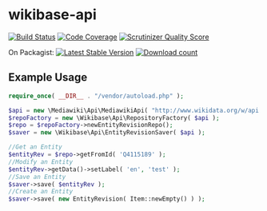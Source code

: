 wikibase-api
==================
[![Build Status](https://travis-ci.org/addwiki/wikibase-api.png?branch=master)](https://travis-ci.org/addwiki/wikibase-api)
[![Code Coverage](https://scrutinizer-ci.com/g/addwiki/wikibase-api/badges/coverage.png?s=ca6d4e50e3ce5b9937a24928d8762af31d4e108c)](https://scrutinizer-ci.com/g/addwiki/wikibase-api/)
[![Scrutinizer Quality Score](https://scrutinizer-ci.com/g/addwiki/wikibase-api/badges/quality-score.png?s=41faa1f91a7d359370de48c4dec28cdd5db47b0d)](https://scrutinizer-ci.com/g/addwiki/wikibase-api/)

On Packagist:
[![Latest Stable Version](https://poser.pugx.org/addwiki/wikibase-api/version.png)](https://packagist.org/packages/addwiki/wikibase-api)
[![Download count](https://poser.pugx.org/addwiki/wikibase-api/d/total.png)](https://packagist.org/packages/addwiki/wikibase-api)

Example Usage
------

```php
require_once( __DIR__ . "/vendor/autoload.php" );

$api = new \Mediawiki\Api\MediawikiApi( "http://www.wikidata.org/w/api.php" );
$repoFactory = new \Wikibase\Api\RepositoryFactory( $api );
$repo = $repoFactory->newEntityRevisionRepo();
$saver = new \Wikibase\Api\EntityRevisionSaver( $api );

//Get an Entity
$entityRev = $repo->getFromId( 'Q4115189' );
//Modify an Entity
$entityRev->getData()->setLabel( 'en', 'test' );
//Save an Entity
$saver->save( $entityRev );
//Create an Entity
$saver->save( new EntityRevision( Item::newEmpty() ) );
```